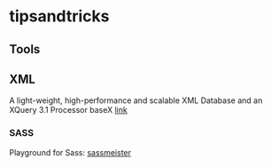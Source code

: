 # tipsandtricks

## Tools

## XML 
A light-weight, high-performance and scalable XML Database and an XQuery 3.1 Processor
baseX [link](https://docs.basex.org/)

### SASS
Playground for Sass: [sassmeister](https://www.sassmeister.com/)
